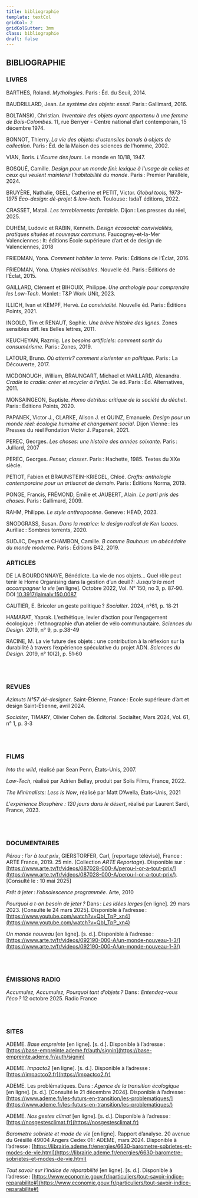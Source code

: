 ```yaml
---
title: bibliographie
template: textCol
gridCol: 2
gridColGutter: 3mm
class: bibliographie
draft: false
---
```





## BIBLIOGRAPHIE 

<breakpage/>


### LIVRES

BARTHES, Roland. _Mythologies_. Paris : Éd. du Seuil, 2014. 

BAUDRILLARD, Jean. _Le système des objets: essai_. Paris : Gallimard, 2016.

BOLTANSKI, Christian. _Inventaire des objets ayant appartenu à une femme de Bois-Colombes_. 11, rue Berryer - Centre national d’art contemporain, 15 décembre 1974.

BONNOT, Thierry. _La vie des objets: d’ustensiles banals à objets de collection_. Paris : Éd. de la Maison des sciences de l’homme, 2002. 

VIAN, Boris. _L’Ecume des jours_. Le monde en 10/18, 1947.

BOSQUÉ, Camille. _Design pour un monde fini: lexique à l’usage de celles et ceux qui veulent maintenir l’habitabilité du monde_. Paris : Premier Parallèle, 2024.

BRUYÈRE, Nathalie, GEEL, Catherine et PETIT, Victor. _Global tools, 1973-1975 Eco-design: dé-projet & low-tech_. Toulouse : IsdaT éditions, 2022.

CRASSET, Matali. _Les terreblements: fantaisie_. Dijon : Les presses du réel, 2025.

DUHEM, Ludovic et RABIN, Kenneth. _Design écosocial: convivialités, pratiques situées et nouveaux communs_. Faucogney-et-la-Mer Valenciennes : It: éditions École supérieure d’art et de design de Valenciennes, 2018

FRIEDMAN, Yona. _Comment habiter la terre_. Paris : Éditions de l’Éclat, 2016.

FRIEDMAN, Yona. _Utopies réalisables_. Nouvelle éd. Paris : Éditions de l’Éclat, 2015.

GAILLARD, Clément et BIHOUIX, Philippe. _Une anthologie pour comprendre les Low-Tech_. Monlet : T&P Work UNit, 2023.

ILLICH, Ivan et KEMPF, Hervé. _La convivialité_. Nouvelle éd. Paris : Éditions Points, 2021. 

<breakcolumn />

INGOLD, Tim et RENAUT, Sophie. _Une brève histoire des lignes_. Zones sensibles diff. les Belles lettres, 2011. 

KEUCHEYAN, Razmig. _Les besoins artificiels: comment sortir du consumérisme_. Paris : Zones, 2019. 

LATOUR, Bruno. _Où atterrir? comment s’orienter en politique_. Paris : La Découverte, 2017.

MCDONOUGH, William, BRAUNGART, Michael et MAILLARD, Alexandra. _Cradle to cradle: créer et recycler à l’infini_. 3e éd. Paris : Éd. Alternatives, 2011. 

MONSAINGEON, Baptiste. _Homo detritus: critique de la société du déchet_. Paris : Éditions Points, 2020.

PAPANEK, Victor J., CLARKE, Alison J. et QUINZ, Emanuele. _Design pour un monde réel: écologie humaine et changement social_. Dijon Vienne : les Presses du réel Fondation Victor J. Papanek, 2021. 

PEREC, Georges. _Les choses: une histoire des années soixante_. Paris : Julliard, 2007

PEREC, Georges. _Penser, classer_. Paris : Hachette, 1985. Textes du XXe siècle.

PETIOT, Fabien et BRAUNSTEIN-KRIEGEL, Chloé. _Crafts: anthologie contemporaine pour un artisanat de demain_. Paris : Éditions Norma, 2019.

PONGE, Francis, FRÉMOND, Émilie et JAUBERT, Alain. _Le parti pris des choses_. Paris : Gallimard, 2009. 

RAHM, Philippe. _Le style anthropocène_. Geneve : HEAD, 2023.

SNODGRASS, Susan. _Dans la matrice: le design radical de Ken Isaacs_. Aurillac : Sombres torrents, 2020.

SUDJIC, Deyan et CHAMBON, Camille. _B comme Bauhaus: un abécédaire du monde moderne_. Paris : Éditions B42, 2019.

<breakpage/>

### ARTICLES

DE LA BOURDONNAYE, Bénédicte. La vie de nos objets… Quel rôle peut tenir le Home Organising dans la gestion d’un deuil ?: _Jusqu’à la mort accompagner la vie_ [en ligne]. Octobre 2022, Vol. N° 150, no 3, p. 87‑90. DOI [10.3917/jalmalv.150.0087](https://doi.org/10.3917/jalmalv.150.0087)

GAUTIER, E. Bricoler un geste politique ? _Socialter_. 2024, n°61, p. 18‑21

HAMARAT, Yaprak. L’esthétique, levier d’action pour l’engagement écologique : l’ethnographie d’un atelier de vélo communautaire. _Sciences du Design_. 2019, n° 9, p. p.38-49

RACINE, M. La vie future des objets : une contribution à la réflexion sur la durabilité à travers l’expérience spéculative du projet ADN. _Sciences du Design_. 2019, n° 10(2), p. 51‑60

<br>
<br>

### REVUES

_Azimuts N°57 dé-designer_. Saint-Étienne, France : Ecole supérieure d’art et design Saint-Étienne, avril 2024.

_Socialter_, TIMARY, Olivier Cohen de. Éditorial. Socialter, Mars 2024, Vol. 61, n° 1, p. 3‑3 

<br>
<br>

### FILMS

_Into the wild_, réalisé par Sean Penn, États-Unis, 2007.

_Low-Tech_, réalisé par Adrien Bellay, produit par Solis Films, France, 2022.

_The Minimalists: Less Is Now_, réalisé par Matt D’Avella, États-Unis, 2021

_L'expérience Biosphère : 120 jours dans le désert_, réalisé par Laurent Sardi, France, 2023.

<br>
<br>
<breakcolumn/>

### DOCUMENTAIRES

 _Pérou : l’or à tout prix_, GIERSTORFER, Carl, [reportage télévisé], France : ARTE France, 2019. 25 min. (Collection _ARTE Reportage_). Disponible sur : [https://www.arte.tv/fr/videos/087028-000-A/perou-l-or-a-tout-prix/](https://www.arte.tv/fr/videos/087028-000-A/perou-l-or-a-tout-prix/). [Consulté le : 10 mai 2025]

_Prêt à jeter : l’obsolescence programmée_. Arte, 2010

*Pourquoi a t-on besoin de jeter ?* Dans : _Les idées larges_ [en ligne]. 29 mars 2023. [Consulté le 24 mars 2025]. Disponible à l’adresse : [https://www.youtube.com/watch?v=QbI_TpP_xn4](https://www.youtube.com/watch?v=QbI_TpP_xn4)

_Un monde nouveau_ [en ligne]. [s. d.]. Disponible à l’adresse : [https://www.arte.tv/fr/videos/092190-000-A/un-monde-nouveau-1-3/](https://www.arte.tv/fr/videos/092190-000-A/un-monde-nouveau-1-3/) 


<br>
<br>

### ÉMISSIONS RADIO

*Accumulez, Accumulez, Pourquoi tant d’objets ?* Dans : _Entendez-vous l’éco ?_ 12 octobre 2025. Radio France

<br>
<br>
<breakpage/>

### SITES

ADEME. _Base empreinte_ [en ligne]. [s. d.]. Disponible à l’adresse : [https://base-empreinte.ademe.fr/auth/signin](https://base-empreinte.ademe.fr/auth/signin)

ADEME. _Impacto2_ [en ligne]. [s. d.]. Disponible à l’adresse : [https://impactco2.fr](https://impactco2.fr)

ADEME. Les problématiques. Dans : _Agence de la transition écologique_ [en ligne]. [s. d.]. [Consulté le 21 décembre 2024]. Disponible à l’adresse : [https://www.ademe.fr/les-futurs-en-transition/les-problematiques/](https://www.ademe.fr/les-futurs-en-transition/les-problematiques/)

ADEME. _Nos gestes climat_ [en ligne]. [s. d.]. Disponible à l’adresse : [https://nosgestesclimat.fr](https://nosgestesclimat.fr)

_Barometre sobriete et mode de vie_ [en ligne]. Rapport d’analyse. 20 avenue du Grésillé 49004 Angers Cedex 01 : ADEME, mars 2024. Disponible à l’adresse : [https://librairie.ademe.fr/energies/6630-barometre-sobrietes-et-modes-de-vie.html](https://librairie.ademe.fr/energies/6630-barometre-sobrietes-et-modes-de-vie.html)

_Tout savoir sur l’indice de réparabilité_ [en ligne]. [s. d.]. Disponible à l’adresse : [https://www.economie.gouv.fr/particuliers/tout-savoir-indice-reparabilite#](https://www.economie.gouv.fr/particuliers/tout-savoir-indice-reparabilite#)

